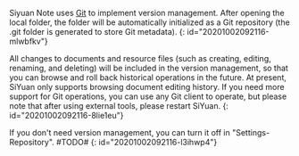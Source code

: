 Siyuan Note uses [Git](https://git-scm.com/) to implement version management. After opening the local folder, the folder will be automatically initialized as a Git repository (the .git folder is generated to store Git metadata).
{: id="20201002092116-mlwbfkv"}

All changes to documents and resource files (such as creating, editing, renaming, and deleting) will be included in the version management, so that you can browse and roll back historical operations in the future. At present, SiYuan only supports browsing document editing history. If you need more support for Git operations, you can use any Git client to operate, but please note that after using external tools, please restart SiYuan.
{: id="20201002092116-8lie1eu"}

If you don't need version management, you can turn it off in "Settings-Repository". #TODO#
{: id="20201002092116-l3ihwp4"}
